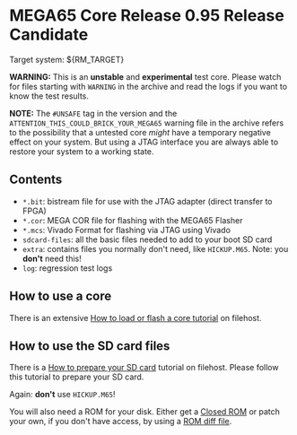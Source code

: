 
# MEGA65 Core Release 0.95 Release Candidate

Target system: ${RM_TARGET}

**WARNING:** This is an **unstable** and **experimental** test core. Please watch
for files starting with `WARNING` in the archive and read the logs if you want to
know the test results.

**NOTE:** The `#UNSAFE` tag in the version and the `ATTENTION_THIS_COULD_BRICK_YOUR_MEGA65`
warning file in the archive refers to the possibility that a untested core *might*
have a temporary negative effect on your system. But using a JTAG interface you
are always able to restore your system to a working state.

## Contents

- `*.bit`: bistream file for use with the JTAG adapter (direct transfer to FPGA)
- `*.cor`: MEGA COR file for flashing with the MEGA65 Flasher
- `*.mcs`: Vivado Format for flashing via JTAG using Vivado
- `sdcard-files`: all the basic files needed to add to your boot SD card
- `extra`: contains files you normally don't need, like `HICKUP.M65`. Note: you **don't** need this!
- `log`: regression test logs

## How to use a core

There is an extensive
[How to load or flash a core tutorial](https://files.mega65.org?ar=280a57a6-fb84-40fc-96ac-6da603302aa7)
on filehost.

## How to use the SD card files

There is a
[How to prepare your SD card](https://files.mega65.org?ar=bf23ac42-5786-48f7-a117-4e6f81edd802)
tutorial on filehost. Please follow this tutorial to prepare your SD card.

Again: **don't** use `HICKUP.M65`!

You will also need a ROM for your disk. Either get a
[Closed ROM](https://files.mega65.org?id=54e69439-f25e-4124-8c78-22ea7ddc0f1c) or
patch your own, if you don't have access, by using a
[ROM diff file](https://files.mega65.org?id=fd2c40b9-f337-41f7-8a81-0254b1e09fb5).
